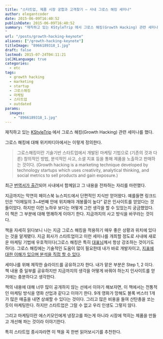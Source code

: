 ```yaml
---
title: "스타트업, 제품 시장 궁합과 고객찾기 – 사내 그로스 해킹 세미나"
author: elegantcoder
date: 2015-06-09T16:40:52
publishDate: 2015-06-09T16:40:52
summary: "재직하고 있는 KStyleTrip 에서 그로스 해킹(Growth Hacking) 관련 세미나를 했다. 그로스 해킹에 대해 위키피디아에서는 이렇게 정의한다. 그로스해킹이란 기술기반 스타트업에서 개발된 마케팅 기법으로 (기존의 것과 다른) 창의적인 방법, 분석적인 사고, 소셜 지표 등을 통해 제품을 노출하고 판매하는 것이다. (Growth hacking is a marketing technique developed by technology startups which uses creativity, analytical thinking, and social metrics [&hellip;]
"
url: "/posts/growth-hacking-keynote"
aliases: ["/growth-hacking-keynote"]
titleImage: "8966189318_1.jpg"
draft: false
lastmod: 2015-07-24T04:11:21
isCJKLanguage: true
categories:
  - etc
tags:
  - growth hacking
  - marketing
  - startup
  - 그로스해킹
  - 마케팅
  - 스타트업
  - outdated
params:
  images:
    - "8966189318_1.jpg"
---
```

재직하고 있는 [KStyleTrip](http://kstyletrip.com) 에서 그로스 해킹(Growth Hacking) 관련 세미나를 했다.

그로스 해킹에 대해 위키피디아에서는 이렇게 정의한다.

> 그로스해킹이란 기술기반 스타트업에서 개발된 마케팅 기법으로 (기존의 것과 다른) 창의적인 방법, 분석적인 사고, 소셜 지표 등을 통해 제품을 노출하고 판매하는 것이다. (Growth hacking is a marketing technique developed by technology startups which uses creativity, analytical thinking, and social metrics to sell products and gain exposure.)

최근 [번역서가 출간](http://www.aladin.co.kr/shop/wproduct.aspx?ISBN=8966189318)되어 사내에서 함께읽고 그 내용을 전파하는 자리를 마련했다.

지금까지는 막연히 페이스북 뉴스피드에서 단편적인 지식만 얻어왔다. 예를들면 링크드인은 “이메일의 3~4번째 안에 위치해야 개봉률이 높다” 같은 인사이트를 얻었다는 것 들이었다. 하지만 이런 노하우 보다는 어떻게 그런 생각을 할 수 있었는지 궁금했었다. 이 책은 그 부분에 대해 명쾌하게 이야기 한다. 지금까지의 사고 방식을 바꾸라는 것이다.

책을 자세히 읽다보니 나는 지금 그로스 해킹을 적용하기 매우 좋은 상황과 위치에 있다는 것을 알게됐다. 지금 회사가 스타트업이고 이런 세미나를 개최할 정도로 사내에 새로운 마케팅 기법에 우호적이다(그로스 해킹은 특히 [대표님](http://twpark.tumblr.com)께서 항상 강조하는 것이기도 하다). 그로스 해킹에는 기술적인 도움이 많이 필요한데 내가 바로 개발자이고, [지표에 대한 이해가 있으며 분석을 직접 할 수 있다](http://elegantcoder.com/gaiq/).

세미나를 위해 제작한 슬라이드를 공유하고자 한다. 내가 맡은 부분은 Step 1, 2 이다. 책 내용 중 일부를 공유하지만 지금까지의 생각을 어떻게 바꿔야 하는지 인사이트를 얻기에는 충분하다고 생각한다.

책의 내용에 대해 너무 많이 공개하지 않는 선에서 이야기 해보자면, 이 책에서는 전통적인 마케팅 방식을 영화 산업과 같다고 이야기 한다. 9개 영화가 망해도 블록 버스터 1개가 많은 매출을 내면 상쇄할 수 있다는 것이다. 그리고 많은 비용을 들여 산탄총을 쏘는듯이 마케팅한다. 하지만 스타트업은 그럴 수 없고 우리 인생도 그렇지 않다.

그리고 마케팅이란 에스키모인에게 냉장고를 파는게 아니라 시장에 먹히는 제품을 만들고 개선해 파는 것이라 이야기한다.

특히 스타트업 종사자라면 이 책을 꼭 한번 읽어보시기를 추천한다.
